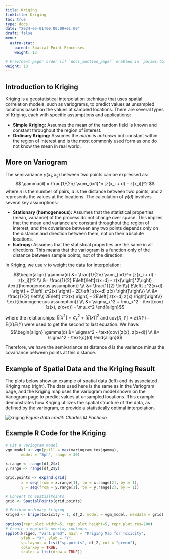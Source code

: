```yaml
---
title: Kriging
linktitle: Kriging
toc: true
type: docs
date: "2024-05-01T00:00:00+01:00"
draft: false
menu:
  astro-stat:
    parent: Spatial Point Processes
    weight: 13

# Prev/next pager order (if `docs_section_pager` enabled in `params.toml`)
weight: 13
---
```


## Introduction to Kriging

Kriging is a geostatistical interpolation technique that uses spatial correlation models, such as variograms, to predict values at unsampled locations based on the values at sampled locations. There are several types of Kriging, each with specific assumptions and applications:

- **Simple Kriging:** Assumes the mean of the random field is known and constant throughout the region of interest.
- **Ordinary Kriging:** Assumes the *mean is unknown* but constant within the region of interest and is the most commonly used form as one do not know the mean in real world.

## More on Variogram

The semivariance $\gamma(x_1, x_2)$ between two points can be expressed as:
$$
  \gamma(d) = \frac{1}{2n} \sum_{i=1}^n [z(x_i + d) - z(x_i)]^2
$$
where $n$ is the number of pairs, $d$ is the distance between two points, and $z$ represents the values at the locations. The calculation of $\gamma(d)$ involves several key assumptions:

- **Stationary (homogeneous):** Assumes that the statistical properties (mean, variance) of the process do not change over space. This implies that the mean and variance are constant throughout the region of interest, and the covariance between any two points depends only on the distance and direction between them, not on their absolute locations.
- **Isotropy:** Assumes that the statistical properties are the same in all directions. This means that the variogram is a function only of the distance between sample points, not of the direction.

In Kriging, we use $\gamma$ to weight the data for interpolation:

$$\begin{align}
  \gamma(d) &= \frac{1}{2n} \sum_{i=1}^n [z(x_i + d) - z(x_i)]^2 \\\
    &= \frac{1}{2} E\left(\left[z(x+d) - z(x)\right]^2\right) 
      \text{(homogeneous assumption)} \\\
    &= \frac{1}{2} \left\\{ E\left[ z^2(x+d) \right] + E\left[ z^2(x) \right] - 2E\left[ z(x+d) z(x) \right]\right\\} \\\
    &= \frac{1}{2} \left\\{ 2E\left[ z^2(x) \right] - 2E\left[ z(x+d) z(x) \right]\right\\} 
      \text{(homogeneous assumption)} \\\
    &= \sigma_x^2 + \mu_x^2 - \text{cov}[z(x), z(x+d)] - \mu_x^2
\end{align}$$

where the relationships: $E[x^2] = \sigma_x^2 + [E(x)]^2$ and $\text{cov}[X,Y] = E(XY) - E(X)E(Y)$ were used to get the second to last equation. We have:
$$\begin{align}
  \gamma(d) &= \sigma^2 - \text{cov}[z(x), z(x+d)] \\\
    &= \sigma^2 - \text{c}(d)
\end{align}$$

Therefore, we have the semivariance at distance $d$ is the variance minus the covariance between points at this distance.


## Example of Spatial Data and the Kriging Result

The plots below show an example of spatial data (left) and its associated Kriging map (right). The data used here is the same as in the Variogram page, and the Kriging map uses the variogram model shown on the Variogram page to predict values at unsampled locations. This example demonstrates how Kriging utilizes the spatial structure of the data, as defined by the variogram, to provide a statistically optimal interpolation.



![kriging](/ast-stat/kriging.png)
*Figure data credit: Charles M Pacheco*

## Example R Code for the Kriging

```R
# Fit a variogram model
vgm_model <- vgm(psill = max(variogram_tox$gamma), 
       model = "Sph", range = 30)
       
x.range <- range(df_2$x)
y.range <- range(df_2$y)

grid.points <- expand.grid(
       x = seq(from = x.range[1], to = x.range[2], by = 1),
       y = seq(from = y.range[1], to = y.range[2], by = 1))

# Convert to SpatialPoints
grid <- SpatialPoints(grid.points)

# Perform ordinary kriging
kriged <- krige(toxicity ~ 1, df_2, model = vgm_model, newdata = grid)

options(repr.plot.width=5, repr.plot.height=5, repr.plot.res=200)
# Create a map with overlay contours
spplot(kriged, "var1.pred", main = "Kriging Map for Toxicity", 
       xlab = "X", ylab = "Y",
       sp.layout = list("sp.points", df_2, col = "green"),
       colorkey = TRUE,
       scales = list(draw = TRUE))
```